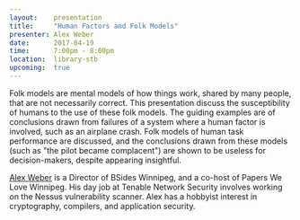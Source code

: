 ```yaml
---
layout:    presentation
title:     "Human Factors and Folk Models"
presenter: Alex Weber
date:      2017-04-19
time:      7:00pm - 8:00pm
location:  library-stb
upcoming:  true
---
```


Folk models are mental models of how things work, shared by many people, that are not necessarily correct. This presentation discuss the susceptibility of humans to the use of these folk models. The guiding examples are of conclusions drawn from failures of a system where a human factor is involved, such as an airplane crash. Folk models of human task performance are discussed, and the conclusions drawn from these models (such as "the pilot became complacent") are shown to be useless for decision-makers, despite appearing insightful.

[Alex Weber](https://twitter.com/alexwebr) is a Director of BSides Winnipeg, and a co-host of Papers We Love Winnipeg. His day job at Tenable Network Security involves working on the Nessus vulnerability scanner. Alex has a hobbyist interest in cryptography, compilers, and application security.
